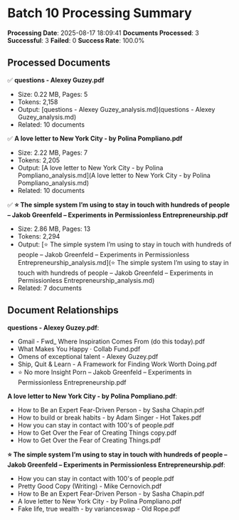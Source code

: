 # Batch 10 Processing Summary

**Processing Date**: 2025-08-17 18:09:41
**Documents Processed**: 3
**Successful**: 3
**Failed**: 0
**Success Rate**: 100.0%

## Processed Documents

✅ **questions - Alexey Guzey.pdf**
   - Size: 0.22 MB, Pages: 5
   - Tokens: 2,158
   - Output: [questions - Alexey Guzey_analysis.md](questions - Alexey Guzey_analysis.md)
   - Related: 10 documents

✅ **A love letter to New York City - by Polina Pompliano.pdf**
   - Size: 2.22 MB, Pages: 7
   - Tokens: 2,205
   - Output: [A love letter to New York City - by Polina Pompliano_analysis.md](A love letter to New York City - by Polina Pompliano_analysis.md)
   - Related: 10 documents

✅ **⭐️ The simple system I’m using to stay in touch with hundreds of people – Jakob Greenfeld – Experiments in Permissionless Entrepreneurship.pdf**
   - Size: 2.86 MB, Pages: 13
   - Tokens: 2,294
   - Output: [⭐️ The simple system I’m using to stay in touch with hundreds of people – Jakob Greenfeld – Experiments in Permissionless Entrepreneurship_analysis.md](⭐️ The simple system I’m using to stay in touch with hundreds of people – Jakob Greenfeld – Experiments in Permissionless Entrepreneurship_analysis.md)
   - Related: 7 documents

## Document Relationships

**questions - Alexey Guzey.pdf**:
  - Gmail - Fwd_ Where Inspiration Comes From (do this today).pdf
  - What Makes You Happy · Collab Fund.pdf
  - Omens of exceptional talent - Alexey Guzey.pdf
  - Ship, Quit & Learn - A Framework for Finding Work Worth Doing.pdf
  - ⭐️ No more Insight Porn – Jakob Greenfeld – Experiments in Permissionless Entrepreneurship.pdf

**A love letter to New York City - by Polina Pompliano.pdf**:
  - How to Be an Expert Fear-Driven Person - by Sasha Chapin.pdf
  - How to build or break habits - by Adam Singer - Hot Takes.pdf
  - How you can stay in contact with 100's of people.pdf
  - How to Get Over the Fear of Creating Things copy.pdf
  - How to Get Over the Fear of Creating Things.pdf

**⭐️ The simple system I’m using to stay in touch with hundreds of people – Jakob Greenfeld – Experiments in Permissionless Entrepreneurship.pdf**:
  - How you can stay in contact with 100's of people.pdf
  - Pretty Good Copy (Writing) - Mike Cernovich.pdf
  - How to Be an Expert Fear-Driven Person - by Sasha Chapin.pdf
  - A love letter to New York City - by Polina Pompliano.pdf
  - Fake life, true wealth - by varianceswap - Old Rope.pdf
